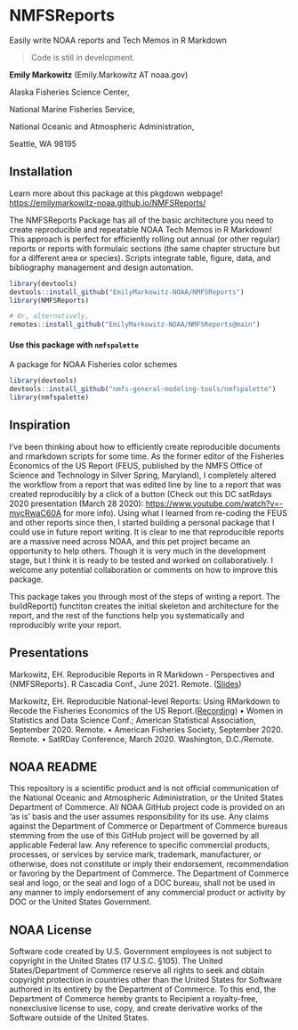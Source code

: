 
# NMFSReports

<!-- badges: start -->
<!-- badges: end -->

Easily write NOAA reports and Tech Memos in R Markdown

> Code is still in development. 

**Emily Markowitz** (Emily.Markowitz AT noaa.gov)

Alaska Fisheries Science Center, 

National Marine Fisheries Service, 

National Oceanic and Atmospheric Administration,

Seattle, WA 98195

## Installation

Learn more about this package at this pkgdown webpage! https://emilymarkowitz-noaa.github.io/NMFSReports/

The NMFSReports Package has all of the basic architecture you need to create reproducible and repeatable NOAA Tech Memos in R Markdown! This approach is perfect for efficiently rolling out annual (or other regular) reports or reports with formulaic sections (the same chapter structure but for a different area or species). Scripts integrate table, figure, data, and bibliography management and design automation.


```r
library(devtools)
devtools::install_github("EmilyMarkowitz-NOAA/NMFSReports")
library(NMFSReports)

# Or, alternatively, 
remotes::install_github("EmilyMarkowitz-NOAA/NMFSReports@main")
```

#### Use this package with `nmfspalette`

A package for NOAA Fisheries color schemes

```r
library(devtools)
devtools::install_github("nmfs-general-modeling-tools/nmfspalette")
library(nmfspalette)
```

## Inspiration

I’ve been thinking about how to efficiently create reproducible documents and rmarkdown scripts for some time. As the former editor of the Fisheries Economics of the US Report (FEUS, published by the NMFS Office of Science and Technology in Silver Spring, Maryland), I completely altered the workflow from a report that was edited line by line to a report that was created reproducibly by a click of a button (Check out this DC satRdays 2020 presentation (March 28 2020): https://www.youtube.com/watch?v=-mycRwaC60A for more info). Using what I learned from re-coding the FEUS and other reports since then, I started building a personal package that I could use in future report writing. It is clear to me that reproducible reports are a massive need across NOAA, and this pet project became an opportunity to help others. Though it is very much in the development stage, but I think it is ready to be tested and worked on collaboratively. I welcome any potential collaboration or comments on how to improve this package.

This package takes you through most of the steps of writing a report. The buildReport() functiton creates the initial skeleton and architecture for the report, and the rest of the functions help you systematically and reproducibly write your report. 

## Presentations

Markowitz, EH. Reproducible Reports in R Markdown - Perspectives and {NMFSReports}. R Cascadia Conf., June 2021. Remote. ([Slides](https://github.com/EmilyMarkowitz-NOAA/NMFSReports/blob/main/presentations/2021-06-05NMFSReports-RCascadiaConf.pdf))

Markowitz, EH. Reproducible National-level Reports: Using RMarkdown to Recode the Fisheries Economics of the US Report.([Recording](https://youtu.be/-mycRwaC60A))
•	Women in Statistics and Data Science Conf.; American Statistical Association, September 2020. Remote. 
•	American Fisheries Society, September 2020. Remote.
•	SatRDay Conference, March 2020. Washington, D.C./Remote.   


## NOAA README

This repository is a scientific product and is not official communication of the National Oceanic and Atmospheric Administration, or the United States Department of Commerce. All NOAA GitHub project code is provided on an ‘as is’ basis and the user assumes responsibility for its use. Any claims against the Department of Commerce or Department of Commerce bureaus stemming from the use of this GitHub project will be governed by all applicable Federal law. Any reference to specific commercial products, processes, or services by service mark, trademark, manufacturer, or otherwise, does not constitute or imply their endorsement, recommendation or favoring by the Department of Commerce. The Department of Commerce seal and logo, or the seal and logo of a DOC bureau, shall not be used in any manner to imply endorsement of any commercial product or activity by DOC or the United States Government.

## NOAA License

Software code created by U.S. Government employees is not subject to copyright in the United States (17 U.S.C. §105). The United States/Department of Commerce reserve all rights to seek and obtain copyright protection in countries other than the United States for Software authored in its entirety by the Department of Commerce. To this end, the Department of Commerce hereby grants to Recipient a royalty-free, nonexclusive license to use, copy, and create derivative works of the Software outside of the United States.



